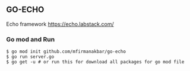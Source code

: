 ## GO-ECHO
Echo framework https://echo.labstack.com/

### Go mod and Run
```
$ go mod init github.com/mfirmanakbar/go-echo
$ go run server.go
$ go get -u # or run this for download all packages for go mod file
```
